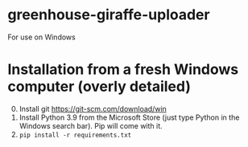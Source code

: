 # greenhouse-giraffe-uploader
For use on Windows

# Installation from a fresh Windows computer (overly detailed)
0. Install git https://git-scm.com/download/win
1. Install Python 3.9 from the Microsoft Store (just type Python in the Windows search bar). Pip will come with it.
2. `pip install -r requirements.txt`